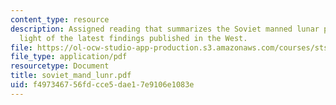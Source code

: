 ```yaml
---
content_type: resource
description: Assigned reading that summarizes the Soviet manned lunar program in the
  light of the latest findings published in the West.
file: https://ol-ocw-studio-app-production.s3.amazonaws.com/courses/sts-471j-engineering-apollo-the-moon-project-as-a-complex-system-spring-2007/f497346756fdcce5dae17e9106e1083e_soviet_mand_lunr.pdf
file_type: application/pdf
resourcetype: Document
title: soviet_mand_lunr.pdf
uid: f4973467-56fd-cce5-dae1-7e9106e1083e
---
```

